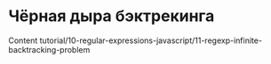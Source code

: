 # Чёрная дыра бэктрекинга

Content tutorial/10-regular-expressions-javascript/11-regexp-infinite-backtracking-problem